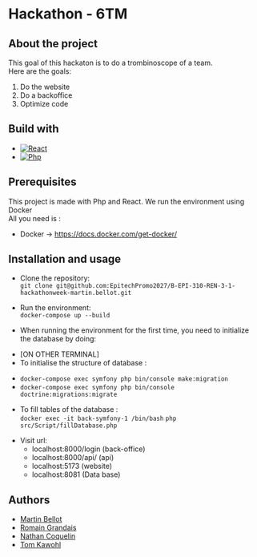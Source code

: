 # Hackathon - 6TM

## About the project

This goal of this hackaton is to do a trombinoscope of a team.
<br>
Here are the goals:
1. Do the website
2. Do a backoffice
3. Optimize code

## Build with
* [![React][React-img]](https://fr.legacy.reactjs.org/)
* [![Php][Php-img]](https://www.php.net/manual/fr/intro-whatis.php)

## Prerequisites
This project is made with Php and React. We run the environment using Docker <br>
All you need is : <br>
* Docker -> https://docs.docker.com/get-docker/

## Installation and usage
* Clone the repository:<br>
`git clone git@github.com:EpitechPromo2027/B-EPI-310-REN-3-1-hackathonweek-martin.bellot.git`
* Run the environment:<br>
`docker-compose up --build`

* When running the environment for the first time, you need to initialize the database by doing: <br>
- [ON OTHER TERMINAL] <br>
- To initialise the structure of database :<br>
* `docker-compose exec symfony php bin/console make:migration`
* `docker-compose exec symfony php bin/console doctrine:migrations:migrate`
- To fill tables of the database : <br>
`docker exec -it back-symfony-1 /bin/bash`
`php src/Script/fillDatabase.php`

* Visit url:<br>
    * localhost:8000/login (back-office)
    * localhost:8000/api/ (api)
    * localhost:5173 (website)
    * localhost:8081 (Data base)

## Authors
- [Martin Bellot](https://github.com/martinbellot)
- [Romain Grandais](https://github.com/romaingrandais)
- [Nathan Coquelin](https://github.com/nathancoquelin)
- [Tom Kawohl](https://github.com/tomkawohl)

[React-img]: https://img.shields.io/badge/react-blue?style=for-the-badge&logo=react&logoColor=white&labelColor=blue
[Php-img]: https://img.shields.io/badge/php-000000?style=for-the-badge&logo=php&logoColor=white